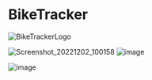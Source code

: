 # BikeTracker

![BikeTrackerLogo](https://user-images.githubusercontent.com/78823882/208393739-4765a9c2-489c-4596-ba03-573ace875a26.png)


![Screenshot_20221202_100158](https://user-images.githubusercontent.com/78823882/206187587-611aa275-a191-4597-9d32-d8fb71d2b688.png)
![image](https://user-images.githubusercontent.com/78823882/207014760-437e6203-e3c5-44fc-af0b-e91e59ff6f4d.png)


![image](https://user-images.githubusercontent.com/78823882/206206323-fd07b912-dcf4-4848-a440-1418a24c8dc3.png)
